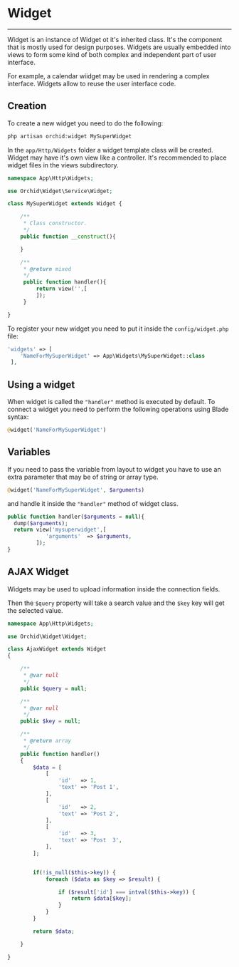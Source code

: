 # Widget
----------

Widget is an instance of Widget ot it's inherited class. It's the component that is mostly used for design purposes. Widgets are usually embedded into views to form some kind of both complex and independent part of user interface.


For example, a calendar wiidget may be used in rendering a complex interface. Widgets allow to reuse the user interface code.

## Creation
	
To create a new widget you need to do the following:

```php
php artisan orchid:widget MySuperWidget
```

In the `app/Http/Widgets` folder a widget template class will be created. Widget may have it's own view like a controller.
It's recommended to place widget files in the views subdirectory.

```php
namespace App\Http\Widgets;

use Orchid\Widget\Service\Widget;

class MySuperWidget extends Widget {

    /**
     * Class constructor.
     */
    public function __construct(){

    }

    /**
     * @return mixed
     */
     public function handler(){
         return view('',[
         ]);
     }

}
```


To register your new widget you need to put it inside the `config/widget.php` file:

```php
'widgets' => [
    'NameForMySuperWidget' => App\Widgets\MySuperWidget::class
 ],
```
	


## Using a widget


When widget is called the  `"handler"` method is executed by default.
To connect a widget you need to perform the following operations using Blade syntax:
```php
@widget('NameForMySuperWidget')
```

## Variables

If you need to pass the variable from layout to widget you have to use an extra parameter that may be of string or array type.
```php
@widget('NameForMySuperWidget', $arguments)
```
and handle it inside the `"handler"` method of widget class.
```php
public function handler($arguments = null){
  dump($arguments);
  return view('mysuperwidget',[
            'arguments'  => $arguments,
         ]);
}
```

## AJAX Widget

Widgets may be used to upload information inside the connection fields.

Then the `$query` property will take a search value and the `$key` key will get the selected value.


```php
namespace App\Http\Widgets;

use Orchid\Widget\Widget;

class AjaxWidget extends Widget
{

    /**
     * @var null
     */
    public $query = null;

    /**
     * @var null
     */
    public $key = null;

    /**
     * @return array
     */
    public function handler()
    {
        $data = [
            [
                'id'   => 1,
                'text' => 'Post 1',
            ],
            [
                'id'   => 2,
                'text' => 'Post 2',
            ],
            [
                'id'   => 3,
                'text' => 'Post  3',
            ],
        ];


        if(!is_null($this->key)) {
            foreach ($data as $key => $result) {

                if ($result['id'] === intval($this->key)) {
                    return $data[$key];
                }
            }
        }

        return $data;

    }

}

```

